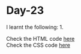 # Day-23


I learnt the following:
1. 

Check the HTML code [here](./.html)  
Check the CSS code [here](./.css)